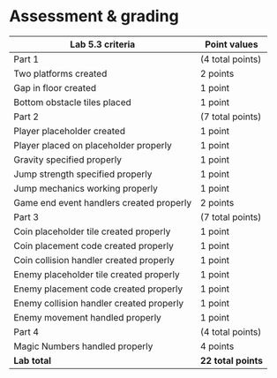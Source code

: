# Assessment & grading

Lab 5.3 criteria|Point values
-|-
Part 1|(4 total points)
Two platforms created|2 points
Gap in floor created|1 point
Bottom obstacle tiles placed|1 point
Part 2|(7 total points)
Player placeholder created|1 point
Player placed on placeholder properly|1 point
Gravity specified properly|1 point
Jump strength specified properly|1 point
Jump mechanics working properly|1 point
Game end event handlers created properly|2 points
Part 3|(7 total points)
Coin placeholder tile created properly|1 point
Coin placement code created properly|1 point
Coin collision handler created properly|1 point
Enemy placeholder tile created properly|1 point
Enemy placement code created properly|1 point
Enemy collision handler created properly|1 point
Enemy movement handled properly|1 point
Part 4|(4 total points)
Magic Numbers handled properly|4 points
**Lab total**|**22 total points**

